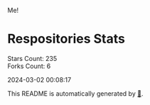 Me!

# Respositories Stats
Stars Count: 235  
Forks Count: 6

2024-03-02 00:08:17  

This README is automatically generated by [🐰](https://github.com/rnitta/rnitta).
